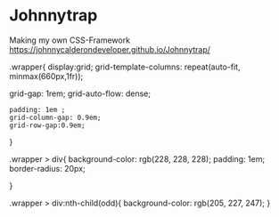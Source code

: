 # Johnnytrap
Making my own CSS-Framework
https://johnnycalderondeveloper.github.io/Johnnytrap/

.wrapper{
    display:grid;
    grid-template-columns: repeat(auto-fit, minmax(660px,1fr));
 
  grid-gap: 1rem;
  grid-auto-flow: dense;
   
    padding: 1em ;
    grid-column-gap: 0.9em;
    grid-row-gap:0.9em;
    
   
    
}



.wrapper > div{
    background-color: rgb(228, 228, 228);
    padding: 1em;
   border-radius: 20px;
    
}
  
.wrapper > div:nth-child(odd){
    background-color: rgb(205, 227, 247);
}
